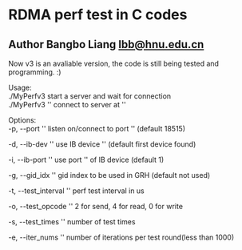 # RDMA perf test in C codes

## Author Bangbo Liang lbb@hnu.edu.cn

Now v3 is an avaliable version, the code is still being tested and programming. :)

Usage:  
 ./MyPerfv3 start a server and wait for connection  
 ./MyPerfv3 '<host>' connect to server at '<host>'  

Options:  
 -p, --port '<port>' listen on/connect to port '<port>' (default 18515)  

 -d, --ib-dev '<dev>' use IB device '<dev>' (default first device found)  

 -i, --ib-port '<port>' use port '<port>' of IB device (default 1)  

 -g, --gid_idx '<git index>' gid index to be used in GRH (default not used)  

 -t, --test_interval '<interval>' perf test interval in us  

 -o, --test_opcode '<opcode>' 2 for send, 4 for read, 0 for write  

 -s, --test_times '<num>' number of test times  
 
 
 -e, --iter_nums '<num>' number of iterations per test round(less than 1000)  